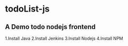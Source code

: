 # todoList-js
A Demo todo nodejs frontend
---
1.Install Java
2.Install Jenkins
3.Install Nodejs
4.Install NPM
